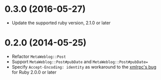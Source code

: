 # 0.3.0 (2016-05-27)

* Update the supported ruby version, 2.1.0 or later

# 0.2.0 (2014-05-25)

* Refactor `MetaWeblog::Post`
* Support `MetaWeblog::Post#pubDate` and `MetaWeblog::Post#pubDate=`
* Specify `Accept-Encoding: identity` as workaround to the [xmlrpc's bug](https://bugs.ruby-lang.org/issues/8182) for Ruby 2.0.0 or later
